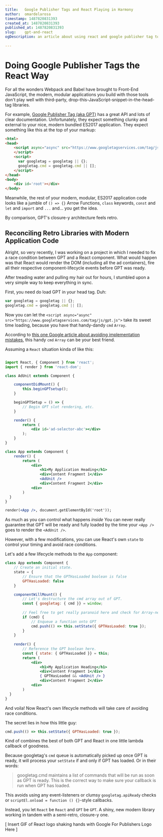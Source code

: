 ```yaml
---
title:   Google Publisher Tags and React Playing in Harmony
author:  omardelarosa  
timestamp: 1487820831393  
created_at: 1487820831393  
published_at: 1487820831393  
slug:    gpt-and-react
ogDescription: an article about using react and google publisher tag together in harmony
  
---
```

# Doing Google Publisher Tags the React Way

For all the wonders Webpack and Babel have brought to Front-End JavaScript, the modern, modular applications you build with those tools don't play well with third-party, drop-this-JavaScript-snippet-in-the-head-tag libraries.

For example, [Google Publisher Tag (aka GPT)](https://developers.google.com/doubleclick-gpt/reference) has a great API and lots of clear documentation.  Unfortunately, they expect something clunky and external to your nice, modern bundled ES2017 application.  They expect something like this at the top of your markup:

```html
<html>
<head>
	<script async="async" src="https://www.googletagservices.com/tag/js/gpt.js">
	</script>
	<script>
	  var googletag = googletag || {};
	  googletag.cmd = googletag.cmd || [];
	</script>
</head>
<body>
	<div id='root'></div>
</body>
```

Meanwhile, the rest of your modern, modular, ES2017 application code looks like a jumble of `() => {}` Arrow Functions, `class` keywords, `const` and `let` and `import` and `...` and... you get the idea.

By comparison, GPT's closure-y architecture feels retro.

## Reconciling Retro Libraries with Modern Application Code

Alright, so very recently, I was working on a project in which I needed to fix a race condition between GPT and a React component.  What would happen was that React would render the DOM (including all the ad containers), fire all their respective component-lifecycle events before GPT was ready.

After treading water and pulling my hair out for hours, I stumbled upon a very simple way to keep everything in sync.

First, you need do load GPT in your head tag.  Duh:

```javascript
var googletag = googletag || {};
googletag.cmd = googletag.cmd || [];
```

Now you can let the `<script async="async" src="https://www.googletagservices.com/tag/js/gpt.js">` take its sweet time loading, because you have that handy-dandy `cmd` `Array`.

According to [this one Google article about avoiding implementation mistakes](https://developers.google.com/doubleclick-gpt/common_implementation_mistakes), this handy `cmd` `Array` can be your best friend.

Assuming a `React` situation kinda of like this:

```jsx

import React, { Component } from 'react';
import { render } from 'react-dom';

class AdUnit extends Component {

	componentDidMount() {
		this.beginGPTsetup();
	}

	beginGPTSetup = () => {
		// Begin GPT slot rendering, etc.	
	}

	render() {
		return (
			<div id='ad-selector-abc'></div>
		);
	}
}

class App extends Component {
	render() {
    	return (
    		<div>
    			<h1>My Application Heading</h1>
    			<div>Content Fragment 1</div>
    			<AdUnit />
    			<div>Content Fragment 2</div>
    		<div>
    	)
  }
}

render(<App />, document.getElementById('root'));
```

As much as you can control what happens *inside* You can never really guarantee that GPT will be ready and fully loaded by the time your `<App />` goes to render the `<AdUnit />`.

However, with a few modifications, you can use React's own `state` to control your timing and avoid race conditions.

Let's add a few lifecycle methods to the `App` component:

```jsx
class App extends Component {
	// Create an initial state.
	state = {
		// Ensure that the GPTHasLoaded boolean is false
		GPTHasLoaded: false
	}

	componentWillMount() {
		// Let's destructure the cmd array out of GPT.
		const { googletag: { cmd }} = window;
		
		// Feel free to get really paranoid here and check for Array-ness, too.
		if (cmd) {
			// Enqueue a function onto GPT
			cmd.push(() => this.setState({ GPTHasLoaded: true });
		}
	}
	
	render() {
		// Reference the GPT boolean here.
		const { state: { GPTHasLoaded }} = this;
    	return (
    		<div>
    			<h1>My Application Heading</h1>
    			<div>Content Fragment 1</div>
    			{ GPTHasLoaded && <AdUnit /> }
    			<div>Content Fragment 2</div>
    		<div>
    	)
  }
}
```

And voila!  Now React's own lifecycle methods will take care of avoiding race conditions.

The secret lies in how this little guy:

```javascript
cmd.push(() => this.setState({ GPTHasLoaded: true });
```

Kind of combines the best of both GPT and React in one little lambda callback of goodness.

Because googletag's `cmd` queue is automatically picked up once GPT is ready, it will process your `setState` if and only if GPT has loaded.  Or in their words:

> googletag.cmd maintains a list of commands that will be run as soon as GPT is ready. This is the correct way to make sure your callback is run when GPT has loaded.

This avoids using any event-listeners or clumsy `googletag.apiReady` checks or `scriptEl.onload = function () {}`-style callbacks.

Instead, you let `React` be `React` and `GPT` be `GPT`.  A shiny, new modern library working in tandem with a semi-retro, closure-y one.

[ Insert GIF of React logo shaking hands with Google For Publishers Logo Here ]
